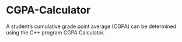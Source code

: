# CGPA-Calculator
A student’s cumulative grade point average (CGPA) can be determined using the C++ program CGPA Calculator.

